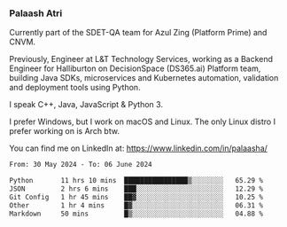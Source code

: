 ### Palaash Atri

Currently part of the SDET-QA team for Azul Zing (Platform Prime) and CNVM. 

Previously, Engineer at L&T Technology Services, working as a Backend Engineer for Halliburton on DecisionSpace (DS365.ai) Platform team, building Java SDKs, microservices and Kubernetes automation, validation and deployment tools using Python.

I speak C++, Java, JavaScript & Python 3.

I prefer Windows, but I work on macOS and Linux. The only Linux distro I prefer working on is Arch btw.

You can find me on LinkedIn at: https://www.linkedin.com/in/palaasha/

<!--START_SECTION:waka-->

```txt
From: 30 May 2024 - To: 06 June 2024

Python       11 hrs 10 mins  ████████████████▒░░░░░░░░   65.29 %
JSON         2 hrs 6 mins    ███░░░░░░░░░░░░░░░░░░░░░░   12.29 %
Git Config   1 hr 45 mins    ██▓░░░░░░░░░░░░░░░░░░░░░░   10.25 %
Other        1 hr 4 mins     █▓░░░░░░░░░░░░░░░░░░░░░░░   06.31 %
Markdown     50 mins         █▒░░░░░░░░░░░░░░░░░░░░░░░   04.88 %
```

<!--END_SECTION:waka-->
